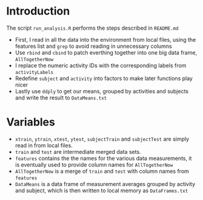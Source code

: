 # Introduction

The script `run_analysis.R` performs the steps described in `README.md`

* First, I read in all the data into the environment from local files, using the features list and `grep` to avoid reading in unnecessary columns
* Use `rbind` and `cbind` to patch everthing together into one big data frame, `AllTogetherNow`
* I replace the numeric activity IDs with the corresponding labels from `activityLabels`
* Redefine `subject` and `activity` into factors to make later functions play nicer
* Lastly use `ddply` to get our means, grouped by activities and subjects and write the result to `DataMeans.txt`

# Variables

* `xtrain`, `ytrain`, `xtest`, `ytest`, `subjectTrain` and `subjectTest` are simply read in from local files.
* `train` and `test` are intermediate merged data sets.
* `features` contains the the names for the various data measurements, it is eventually used to provide column names for `AllTogetherNow`
* `AllTogetherNow` is a merge of `train` and `test` with column names from `features`
* `DataMeans` is a data frame of measurement averages grouped by activity and subject, which is then written to local memory as `DataFrames.txt`